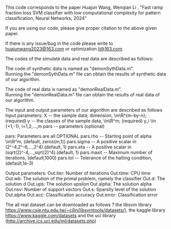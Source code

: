 This code corresponds to the paper Huajun Wang, Wenqian Li ,  "Fast ramp fraction loss SVM classifier with low computational complexity
 for pattern classification, 
Neural Networks, 2024"

If you are using our code, please give proper citation to the above given paper.

If there is any issue/bug in the code please write to huajunwang2023@163.com or optimization li@163.com.

The codes of the simulate data and real data are described as follows:

The code of synthetic data is named as "demonSythData.m".  
Running the "demonSythData.m" file can obtain the results of  synthetic data of our algorithm.

The code of real data is named as "demonRealData.m".  
Running the "demonRealData.m" file can obtain the results of  real data of our algorithm.

The input and output parameters of our algorithm are described as follows
 Input parameters:
       X    -- the sample data, dimension, \in\R^{m-by-n}; (required)
       y    -- the classes of the sample data, \in\R^m; (required)
               y_i \in {+1,-1}, i=1,2,...,m
       pars -- parameters (optional)

 pars:    Parameters are all OPTIONAL
             pars.rho   --  Starting point of alpha \in\R^m,  (default, zeros(m,1))
             pars.sigma  --  A positive scalar in (2^-4,2^-6,...,2^4).(default, 1)
             pars.eta      --  A positive scalar in (sqrt(2)^-4,...,sqrt(2)^4).(default, 1)
             pars.maxit   --  Maximum number of iterations, (default,1000)
             pars.tol     --  Tolerance of the halting condition, (default,1e-3)

   Output parameters:
    Out.iter:        Number of iterations
    Out.time:        CPU time
    Out.wb:          The solution of the primal problem, namely the classifier
    Out.d:           The solution d
    Out.ups:         The solution upsilon
    Out.alpha:       The solution alpha
    Out.nsv:         Number of support vectors
    Out.s:           Sparsity level of the solution Out.alpha
    Out.acc:         Classification accuracy
    Out.error:       Classification error

The all real dataset can be downloaded as follows  ? the libsvm library   https://www.csie.ntu.edu.tw/~cjlin/libsvmtools/datasets/),
 the kaggle library    https://www.kaggle.com/datasets   and  the uci library (http://archive.ics.uci.edu/ml/datasets.php)

